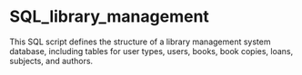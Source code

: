 # SQL_library_management
This SQL script defines the structure of a library management system database, including tables for user types, users, books, book copies, loans, subjects, and authors.
